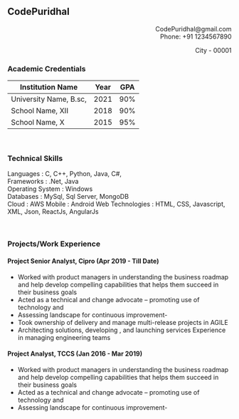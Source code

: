 ## CodePuridhal<br/>
<div align="right">CodePuridhal@gmail.com</div>
<div align="right">Phone: +91 1234567890 </div>
<p align=right>City - 00001 </p>


### Academic Credentials
 
| Institution Name         | Year     |                GPA        |
| --------------------- | -------------------------- |-------------------------- |
| University Name, B.sc, | 2021  |90%         |
| School Name, XII     | 2018  |90%         |
| School Name, X       | 2015 | 95%|

  
 
 <br/>  


### Technical Skills
 
Languages         : C, C++, Python, Java, C#,                                                            <br/>
Frameworks        : .Net, Java                                                                              <br/>
Operating System  : Windows                                                                                 <br/>
Databases         : MySql, Sql Server, MongoDB                                                              <br/>
Cloud             : AWS
Mobile            : Android
Web Technologies  : HTML, CSS, Javascript, XML, Json, ReactJs, AngularJs

 <br/>  

### Projects/Work Experience                                                                          <br/>  
#### Project Senior Analyst, Cipro (Apr 2019 - Till Date)
- Worked with product managers in understanding the business roadmap and help develop compelling capabilities that helps them succeed in their business goals 
- Acted as a technical and change advocate 
– promoting use of technology and
- Assessing landscape for continuous improvement- 
- Took ownership of delivery and manage multi-release projects in AGILE
- Architecting solutions, developing , and launching services Experience in managing engineering teams


#### Project Analyst, TCCS (Jan 2016 - Mar 2019)
- Worked with product managers in understanding the business roadmap and help develop compelling capabilities that helps them succeed in their business goals 
- Acted as a technical and change advocate 
– promoting use of technology and
- Assessing landscape for continuous improvement- 


   

